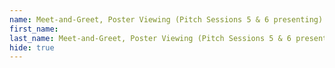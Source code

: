 ```yaml
---
name: Meet-and-Greet, Poster Viewing (Pitch Sessions 5 & 6 presenting)
first_name: 
last_name: Meet-and-Greet, Poster Viewing (Pitch Sessions 5 & 6 presenting)
hide: true
---
```

